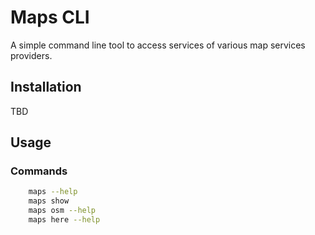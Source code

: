 # Maps CLI 

[comment]: <> ([![Main Actions Status]&#40;https://github.com/sackh/maps-cli/workflows/main/badge.svg&#41;]&#40;https://github.com/sackh/maps-cli/actions&#41;)
A simple command line tool to access services of various map services providers.

## Installation
TBD

## Usage

### Commands

```bash
    maps --help
    maps show
    maps osm --help
    maps here --help

```